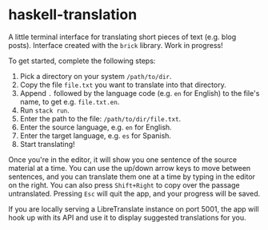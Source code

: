 # haskell-translation

A little terminal interface for translating short pieces of text (e.g. blog posts). Interface created with the `brick` library. Work in progress!

To get started, complete the following steps:

1. Pick a directory on your system `/path/to/dir`.
1. Copy the file `file.txt` you want to translate into that directory.
1. Append `.` followed by the language code (e.g. `en` for English) to the file's name, to get e.g. `file.txt.en`.
1. Run `stack run`.
1. Enter the path to the file: `/path/to/dir/file.txt`.
1. Enter the source language, e.g. `en` for English.
1. Enter the target language, e.g. `es` for Spanish.
1. Start translating!

Once you're in the editor, it will show you one sentence of the source material at a time. You can use the up/down arrow keys to move between sentences, and you can translate them one at a time by typing in the editor on the right. You can also press `Shift+Right` to copy over the passage untranslated. Pressing `Esc` will quit the app, and your progress will be saved.

If you are locally serving a LibreTranslate instance on port 5001, the app will hook up with its API and use it to display suggested translations for you. 
